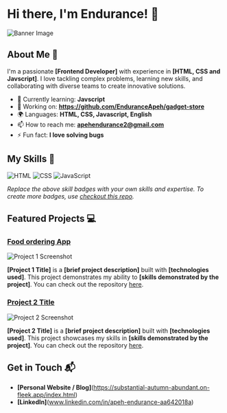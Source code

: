 # Hi there, I'm Endurance! 👋

![Banner Image](your_banner_image_url_here)

## About Me 🚀

I'm a passionate **[Frontend Developer]** with experience in **[HTML, CSS and Javscript]**. I love tackling complex problems, learning new skills, and collaborating with diverse teams to create innovative solutions.

- 🌱 Currently learning: **Javscript**
- 🔭 Working on: **https://github.com/EnduranceApeh/gadget-store**
- 🌍 Languages: **HTML, CSS, Javascript, English**
- 📫 How to reach me: **apehendurance2@gmail.com**
- ⚡ Fun fact: **I love solving bugs**

## My Skills 🧠

![HTML](https://img.shields.io/badge/-HTML-E34F26?style=flat-square&logo=html5&logoColor=white)
![CSS](https://img.shields.io/badge/-CSS-1572B6?style=flat-square&logo=css3&logoColor=white)
![JavaScript](https://img.shields.io/badge/-JavaScript-F7DF1E?style=flat-square&logo=javascript&logoColor=black)

*Replace the above skill badges with your own skills and expertise. To create more badges, use [checkout this repo](https://github.com/alexandresanlim/Badges4-README.md-Profile).*

## Featured Projects 💻

### [Food ordering App](https://github.com/EnduranceApeh/personal-portfolio)

![Project 1 Screenshot](project_1_screenshot_url)

**[Project 1 Title]** is a **[brief project description]** built with **[technologies used]**. This project demonstrates my ability to **[skills demonstrated by the project]**. You can check out the repository [here](project_1_repository_link).

### [Project 2 Title](project_2_link)

![Project 2 Screenshot](project_2_screenshot_url)

**[Project 2 Title]** is a **[brief project description]** built with **[technologies used]**. This project showcases my skills in **[skills demonstrated by the project]**. You can check out the repository [here](project_2_repository_link).

## Get in Touch 📬

- **[Personal Website / Blog]**(https://substantial-autumn-abundant.on-fleek.app/index.html)
- **[LinkedIn]**(www.linkedin.com/in/apeh-endurance-aa642018a)



